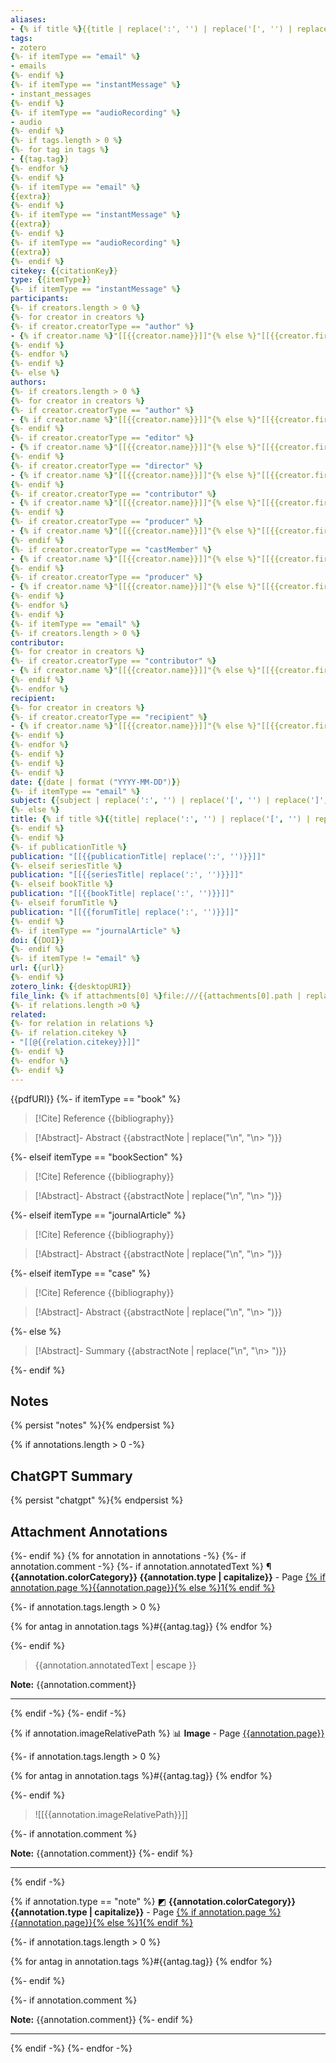 ```yaml
---
aliases: 
- {% if title %}{{title | replace(':', '') | replace('[', '') | replace(']', '')}}{% elseif caseName%}{{caseName | replace(':', '') | replace('[', '') | replace(']', '')}}{% elseif subject%}{{subject | replace(':', '') | replace('[', '') | replace(']', '')}}{% endif %}
tags: 
- zotero
{%- if itemType == "email" %}
- emails
{%- endif %}
{%- if itemType == "instantMessage" %}
- instant_messages
{%- endif %}
{%- if itemType == "audioRecording" %}
- audio
{%- endif %}
{%- if tags.length > 0 %}
{%- for tag in tags %}
- {{tag.tag}}
{%- endfor %}
{%- endif %}
{%- if itemType == "email" %}
{{extra}}
{%- endif %}
{%- if itemType == "instantMessage" %}
{{extra}}
{%- endif %}
{%- if itemType == "audioRecording" %}
{{extra}}
{%- endif %}
citekey: {{citationKey}}
type: {{itemType}}
{%- if itemType == "instantMessage" %}
participants:
{%- if creators.length > 0 %}
{%- for creator in creators %} 
{%- if creator.creatorType == "author" %} 
- {% if creator.name %}"[[{{creator.name}}]]"{% else %}"[[{{creator.firstName}} {{creator.lastName}}]]"{% endif %}
{%- endif %} 
{%- endfor %}
{%- endif %}
{%- else %}
authors: 
{%- if creators.length > 0 %}
{%- for creator in creators %} 
{%- if creator.creatorType == "author" %} 
- {% if creator.name %}"[[{{creator.name}}]]"{% else %}"[[{{creator.firstName}} {{creator.lastName}}]]"{% endif %}
{%- endif %} 
{%- if creator.creatorType == "editor" %} 
- {% if creator.name %}"[[{{creator.name}}]]"{% else %}"[[{{creator.firstName}} {{creator.lastName}}]]"{% endif %}
{%- endif %}
{%- if creator.creatorType == "director" %} 
- {% if creator.name %}"[[{{creator.name}}]]"{% else %}"[[{{creator.firstName}} {{creator.lastName}}]]"{% endif %}
{%- endif %}
{%- if creator.creatorType == "contributor" %} 
- {% if creator.name %}"[[{{creator.name}}]]"{% else %}"[[{{creator.firstName}} {{creator.lastName}}]]"{% endif %}
{%- endif %}
{%- if creator.creatorType == "producer" %} 
- {% if creator.name %}"[[{{creator.name}}]]"{% else %}"[[{{creator.firstName}} {{creator.lastName}}]]"{% endif %}
{%- endif %}
{%- if creator.creatorType == "castMember" %} 
- {% if creator.name %}"[[{{creator.name}}]]"{% else %}"[[{{creator.firstName}} {{creator.lastName}}]]"{% endif %}
{%- endif %}
{%- if creator.creatorType == "producer" %} 
- {% if creator.name %}"[[{{creator.name}}]]"{% else %}"[[{{creator.firstName}} {{creator.lastName}}]]"{% endif %}
{%- endif %}
{%- endfor %}
{%- endif %}
{%- if itemType == "email" %}
{%- if creators.length > 0 %}
contributor:
{%- for creator in creators %} 
{%- if creator.creatorType == "contributor" %} 
- {% if creator.name %}"[[{{creator.name}}]]"{% else %}"[[{{creator.firstName}} {{creator.lastName}}]]"{% endif %}
{%- endif %} 
{%- endfor %}
recipient:
{%- for creator in creators %} 
{%- if creator.creatorType == "recipient" %} 
- {% if creator.name %}"[[{{creator.name}}]]"{% else %}"[[{{creator.firstName}} {{creator.lastName}}]]"{% endif %}
{%- endif %} 
{%- endfor %}
{%- endif %}
{%- endif %}
{%- endif %}
date: {{date | format ("YYYY-MM-DD")}}
{%- if itemType == "email" %}
subject: {{subject | replace(':', '') | replace('[', '') | replace(']', '')}}
{%- else %}
title: {% if title %}{{title| replace(':', '') | replace('[', '') | replace(']', '')}}{% elseif caseName %}{{caseName| replace(':', '')}}
{%- endif %}
{%- endif %}
{%- if publicationTitle %}
publication: "[[{{publicationTitle| replace(':', '')}}]]"
{%- elseif seriesTitle %}
publication: "[[{{seriesTitle| replace(':', '')}}]]"
{%- elseif bookTitle %}
publication: "[[{{bookTitle| replace(':', '')}}]]"
{%- elseif forumTitle %}
publication: "[[{{forumTitle| replace(':', '')}}]]"
{%- endif %}
{%- if itemType == "journalArticle" %}
doi: {{DOI}}
{%- endif %}
{%- if itemType != "email" %}
url: {{url}}
{%- endif %}
zotero_link: {{desktopURI}}
file_link: {% if attachments[0] %}file:///{{attachments[0].path | replace(' ', '%20')}}{% endif %}
{%- if relations.length >0 %}
related:
{%- for relation in relations %}
{%- if relation.citekey %}
- "[[@{{relation.citekey}}]]"
{%- endif %}
{%- endfor %}
{%- endif %}
---
```

{{pdfURI}}
{%- if itemType == "book" %}

> [!Cite] Reference
> {{bibliography}}

> [!Abstract]- Abstract
> {{abstractNote | replace("\n", "\n> ")}}

{%- elseif itemType == "bookSection" %}

> [!Cite] Reference
> {{bibliography}}

> [!Abstract]- Abstract
> {{abstractNote | replace("\n", "\n> ")}}

{%- elseif itemType == "journalArticle" %}

> [!Cite] Reference
> {{bibliography}}

> [!Abstract]- Abstract
> {{abstractNote | replace("\n", "\n> ")}}

{%- elseif itemType == "case" %}

> [!Cite] Reference
> {{bibliography}}

> [!Abstract]- Abstract
> {{abstractNote | replace("\n", "\n> ")}}

{%- else %}

> [!Abstract]- Summary
> {{abstractNote | replace("\n", "\n> ")}}

{%- endif %}
## Notes

{% persist "notes" %}{% endpersist %}

{% if annotations.length > 0 -%}

## ChatGPT Summary

{% persist "chatgpt" %}{% endpersist %}

## Attachment Annotations
{%- endif %} 
{% for annotation in annotations -%}
{%- if annotation.comment -%}
{%- if annotation.annotatedText %}
<span style="background-color:{{annotation.colorCategory}};color:Black">¶</span> **{{annotation.colorCategory}} {{annotation.type | capitalize}}** - Page [{% if annotation.page %}{{annotation.page}}{% else %}1{% endif %}](zotero://open-pdf/library/items/{{annotation.attachment.itemKey}}?page={{annotation.page}}&annotation={{annotation.id}})

{%- if annotation.tags.length > 0 %}

{% for antag in annotation.tags %}#{{antag.tag}} {% endfor %}

{%- endif %}

> {{annotation.annotatedText | escape }} 

**Note:** {{annotation.comment}} 


---
{% endif -%}
{%- endif -%}

{% if annotation.imageRelativePath %} 
📊 **Image** - Page [{{annotation.page}}](zotero://open-pdf/library/items/{{annotation.attachment.itemKey}}?page={{annotation.page}}&annotation={{annotation.id}})

{%- if annotation.tags.length > 0 %}

{% for antag in annotation.tags %}#{{antag.tag}} {% endfor %}

{%- endif %}

> ![[{{annotation.imageRelativePath}}]]

{%- if annotation.comment %} 

**Note:** {{annotation.comment}} 
{%- endif %}

---
{% endif -%}

{% if annotation.type == "note" %} 
<span style="background-color:{{annotation.colorCategory}};color:Black">◩</span> **{{annotation.colorCategory}} {{annotation.type | capitalize}}** - Page [{% if annotation.page %}{{annotation.page}}{% else %}1{% endif %}](zotero://open-pdf/library/items/{{annotation.attachment.itemKey}}?page={{annotation.page}}&annotation={{annotation.id}})

{%- if annotation.tags.length > 0 %}

{% for antag in annotation.tags %}#{{antag.tag}} {% endfor %}

{%- endif %}

{%- if annotation.comment %} 

**Note:** {{annotation.comment}} 
{%- endif %}

---
{% endif -%}
{%- endfor -%}
